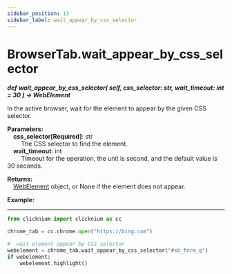```yaml
---
sidebar_position: 13
sidebar_label: wait_appear_by_css_selector
---
```

# BrowserTab.wait_appear_by_css_selector
***def wait_appear_by_css_selector(
        self,
        css_selector: str,
        wait_timeout: int = 30
    ) -> WebElement***  

In the active browser, wait for the element to appear by the given CSS selector.

**Parameters:**  
    &emsp;**css_selector[Required]**: str     
        &emsp;&emsp; The CSS selector to find the element.  
    &emsp;**wait_timeout**: int  
        &emsp;&emsp; Timeout for the operation, the unit is second, and the default value is 30 seconds.   

**Returns:**  
    &emsp;[WebElement](./webelement/webelement.md) object, or None if the element does not appear.

**Example:**
***
```python
from clicknium import clicknium as cc

chrome_tab = cc.chrome.open("https://bing.com")

#  wait element appear by CSS selector
webelement = chrome_tab.wait_appear_by_css_selector("#sb_form_q")
if webelement:
    webelement.highlight()

```